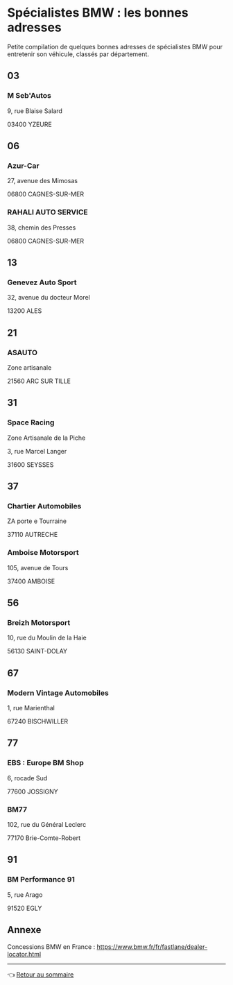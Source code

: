 # Spécialistes BMW : les bonnes adresses

Petite compilation de quelques bonnes adresses de spécialistes BMW pour entretenir son véhicule, classés par département.

## 03

### M Seb'Autos

9, rue Blaise Salard

03400 YZEURE

## 06

### Azur-Car

27, avenue des Mimosas

06800 CAGNES-SUR-MER

### RAHALI AUTO SERVICE

38, chemin des Presses

06800 CAGNES-SUR-MER

## 13

### Genevez Auto Sport

32, avenue du docteur Morel

13200 ALES

## 21

### ASAUTO

Zone artisanale

21560 ARC SUR TILLE

## 31

### Space Racing

Zone Artisanale de la Piche

3, rue Marcel Langer

31600 SEYSSES

## 37

### Chartier Automobiles

ZA porte e Tourraine

37110 AUTRECHE

### Amboise Motorsport

105, avenue de Tours

37400 AMBOISE

## 56

### Breizh Motorsport

10, rue du Moulin de la Haie

56130 SAINT-DOLAY

## 67

### Modern Vintage Automobiles

1, rue Marienthal

67240 BISCHWILLER

## 77

### EBS : Europe BM Shop

6, rocade Sud

77600 JOSSIGNY

### BM77

102, rue du Général Leclerc

77170 Brie-Comte-Robert

## 91

### BM Performance 91

5, rue Arago

91520 EGLY

## Annexe

Concessions BMW en France : <https://www.bmw.fr/fr/fastlane/dealer-locator.html>

---
:point_left: [Retour au sommaire](../README.md#sommaire)
